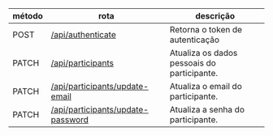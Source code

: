 | método | rota                                                                  | descrição                                   |
| ------ | --------------------------------------------------------------------- | ------------------------------------------- |
| POST   | [/api/authenticate](./authenticate/authentication.md)                   | Retorna o token de autenticação             |
| PATCH  | [/api/participants](./participants/updatePersonalData.md)             | Atualiza os dados pessoais do participante. |
| PATCH  | [/api/participants/update-email](./participants/updateEmail.md)       | Atualiza o email do participante.           |
| PATCH  | [/api/participants/update-password](./participants/updatePassword.md) | Atualiza a senha do participante.           |
